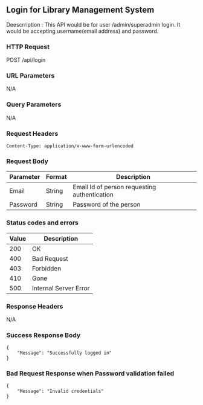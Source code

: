 ## Login for Library Management System
Deescrription : This API would be for user /admin/superadmin login. It would be accepting username(email address) and password.

### HTTP Request
 POST /api/login
### URL Parameters
N/A

### Query Parameters
N/A


### Request Headers
```
Content-Type: application/x-www-form-urlencoded
```
	
### Request Body
| Parameter  | Format | Description                                |
|------------|--------|--------------------------------------------|
| Email      | String | Email Id of person requesting authentication|
| Password   | String | Password of the person       |


### Status codes and errors
| Value | Description           |
|-------|-----------------------|
| 200   | OK                    |
| 400   | Bad Request           |
| 403   | Forbidden             |
| 410   | Gone                  |
| 500   | Internal Server Error |

### Response Headers
N/A

### Success Response Body
```
{
    "Message": "Successfully logged in"
}
```

### Bad Request Response when Password validation failed
```
{
    "Message": "Invalid credentials"
}
```
